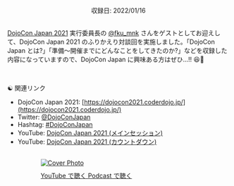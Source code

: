 <div style="text-align: center;">収録日: 2022/01/16</div><br>

[DojoCon Japan 2021](https://dojocon2021.coderdojo.jp/) 実行委員長の [@fku_mnk](https://twitter.com/fku_mnk) さんをゲストとしてお迎えして、DojoCon Japan 2021 のふりかえり対談回を実施しました。「DojoCon Japan とは?」「準備〜開催までにどんなことをしてきたのか?」などを収録した内容になっていますので、DojoCon Japan に興味ある方はぜひ...!! 😆💖

<br>

☯️ 関連リンク

- DojoCon Japan 2021: [https://dojocon2021.coderdojo.jp/](https://dojocon2021.coderdojo.jp/)
- Twitter: [@DojoConJapan](https://twitter.com/DojoConJapan)
- Hashtag: [#DojoConJapan](https://twitter.com/hashtag/DojoConJapan?f=live)
- YouTube: [DojoCon Japan 2021 (メインセッション)](https://www.youtube.com/playlist?list=PL_XgRvFvKBPZ5j4Cz543ZhORNAteFL5rl)
- YouTube: [DojoCon Japan 2021 (カウントダウン)](https://www.youtube.com/playlist?list=PL_XgRvFvKBPYQPNcWzPFsDBdP79wCqv56)

<div style="margin: 30px auto; max-width: 70%;">
  <a href='https://youtu.be/3r29apFGyGg' target='_blank' rel='noopenner'><img src="/podcasts/27.png" alt="Cover Photo" style="margin-bottom: 10px;"></a>
  <div class="btn-cover">
    <a class="btn-blue" style='padding: 12px 0px;' href="https://youtu.be/3r29apFGyGg" target='_blank' rel='noopenner'><i class="fa fa-youtube"></i> YouTube で聴く </a>
    <a class="btn-blue" style='padding: 12px 0px;' href="https://anchor.fm/coderdojo-japan/episodes/027---DojoCon-Japan-2021-e1j3gf1" target='_blank' rel='noopenner'><i class="fas fa-podcast"></i> Podcast で聴く </a>
  </div>
</div>

<!--
## 📝 Shownote − 話したこと

TBD
-->
